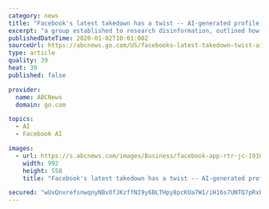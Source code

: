 ```yaml
---
category: news
title: "Facebook's latest takedown has a twist -- AI-generated profile pictures"
excerpt: "a group established to research disinformation, outlined how they identified the artificially created faces from the accounts removed by Facebook. Images generated using artificial intelligence ..."
publishedDateTime: 2020-01-02T10:01:00Z
sourceUrl: https://abcnews.go.com/US/facebooks-latest-takedown-twist-ai-generated-profile-pictures/story?id=67925292
type: article
quality: 39
heat: 39
published: false

provider:
  name: ABCNews
  domain: go.com

topics:
  - AI
  - Facebook AI

images:
  - url: https://s.abcnews.com/images/Business/facebook-app-rtr-jc-191021_hpMain_16x9_992.jpg
    width: 992
    height: 558
    title: "Facebook's latest takedown has a twist -- AI-generated profile pictures"

secured: "wUvQnxrefsnwqnyNBvOfJKzffNI9y6BLTHpy8pcKUa7W1/iH16s7UNTQ7pRxby/BbXYiPfbejKwHjdbVrThSNrvsEb2Ru/CeIlGh0Ao1bGOtoZ/Ovs+Z/pR8858Cky/V4paGxRWPy2f5phwsRY8RWlnX3a3LSRTC1y/63jfk45vItZqt7WLHH6eaInZRd13ywYtw54TZfLLzt09BraGyqMP21XNzLnymi5IlU+ONhPWrtzN6V1d1VJ0giJW3qaem8vYb+PBx1gkmiUolbAq1n7K3JwEFik5IeYTOE9dhoUHQSufiSh5T7L0wBzeaO9qe;Nw3r3MrmlkPyU7C0oWyHDg=="
---
```


